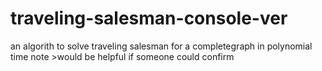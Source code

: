 # traveling-salesman-console-ver
an algorith to solve traveling salesman for a completegraph in polynomial time
note >would be helpful if someone could confirm
